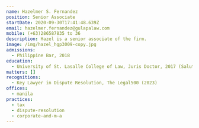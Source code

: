 ```yaml
---
name: Hazelmer S. Fernandez
position: Senior Associate
startDate: 2020-09-30T17:41:48.639Z
email: hazelmer.fernandez@gulapalaw.com
mobile: (+63)286587835 to 36
description: Hazel is a senior associate of the firm.
image: /img/hazel_hgp3009-copy.jpg
admissions:
  - Philippine Bar, 2018
education:
  - University of St. Lasalle College of Law, Juris Doctor, 2017 (Salutatorian)
matters: []
recognitions:
  - Key Lawyer in Dispute Resolution, The Legal500 (2023)
offices:
  - manila
practices:
  - tax
  - dispute-resolution
  - corporate-and-m-a
---
```

